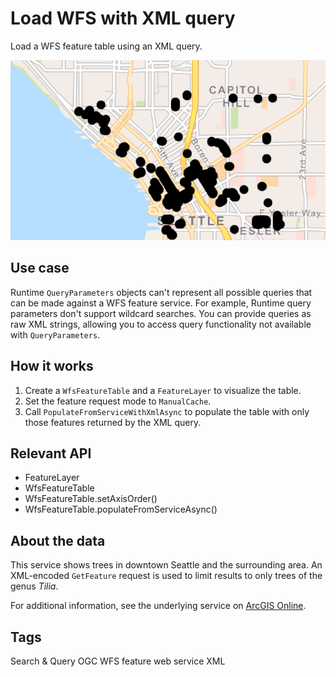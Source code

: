 # Load WFS with XML query

Load a WFS feature table using an XML query.

![Load WFS with XML query App](wfs-xml-query.png)

## Use case

Runtime `QueryParameters` objects can't represent all possible queries that can be made against a WFS feature service. For example, Runtime query parameters don't support wildcard searches. You can provide queries as raw XML strings, allowing you to access query functionality not available with `QueryParameters`.

## How it works

1. Create a `WfsFeatureTable` and a `FeatureLayer` to visualize the table.
1. Set the feature request mode to `ManualCache`. 
1. Call `PopulateFromServiceWithXmlAsync` to populate the table with only those features returned by the XML query.

## Relevant API

* FeatureLayer
* WfsFeatureTable
* WfsFeatureTable.setAxisOrder()
* WfsFeatureTable.populateFromServiceAsync()

## About the data

This service shows trees in downtown Seattle and the surrounding area. An XML-encoded `GetFeature` request is used to limit results to only trees of the genus *Tilia*.

For additional information, see the underlying service on [ArcGIS Online](https://arcgisruntime.maps.arcgis.com/home/item.html?id=1b81d35c5b0942678140efc29bc25391).

## Tags
Search & Query
OGC
WFS
feature
web
service
XML
